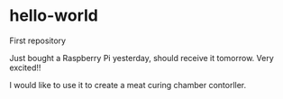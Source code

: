 # hello-world
First repository

Just bought a Raspberry Pi yesterday, should receive it tomorrow. Very excited!! 

I would like to use it to create a meat curing chamber contorller.
